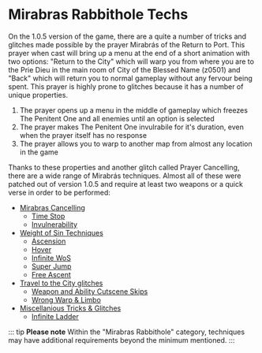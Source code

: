 # Mirabras Rabbithole Techs

On the 1.0.5 version of the game, there are a quite a number of tricks and glitches made possible by the prayer Mirabrás of the Return to Port. This prayer when cast will bring up a menu at the end of a short animation with two options: "Return to the City" which will warp you from where you are to the Prie Dieu in the main room of City of the Blessed Name (z0501) and "Back" which will return you to normal gameplay without any fervour being spent. This prayer is highly prone to glitches because it has a number of unique properties.

1. The prayer opens up a menu in the middle of gameplay which freezes The Penitent One and all enemies until an option is selected
2. The prayer makes The Penitent One invulrabile for it's duration, even when the prayer itself has no response
3. The prayer allows you to warp to another map from almost any location in the game

Thanks to these properties and another glitch called Prayer Cancelling, there are a wide range of Mirabrás techniques. Almost all of these were patched out of version 1.0.5 and require at least two weapons or a quick verse in order to be performed:

- [Mirabras Cancelling](MirabrasCancel/index.md)
  - [Time Stop](MirabrasCancel/timestop.md)
  - [Invulnerability](MirabrasCancel/invulnerability.md)
- [Weight of Sin Techniques](WoS/index.md)
  - [Ascension](WoS/ascension.md)
  - [Hover](WoS/hover.md)
  - [Infinite WoS](WoS/infiniteWoS.md)
  - [Super Jump](WoS/superjump.md)
  - [Free Ascent](WoS/freeascent.md)
- [Travel to the City glitches](TraveltotheCity/index.md)
  - [Weapon and Ability Cutscene Skips](cutsceneskip.md)
  - [Wrong Warp & Limbo](wrongwarp.md)
- [Miscellanious Tricks & Glitches](Other/index.md)
  - [Infinite Ladder](infiniteladder.md)

::: tip **Please note**
Within the "Mirabras Rabbithole" category, techniques may have additional requirements beyond the minimum mentioned.
:::
